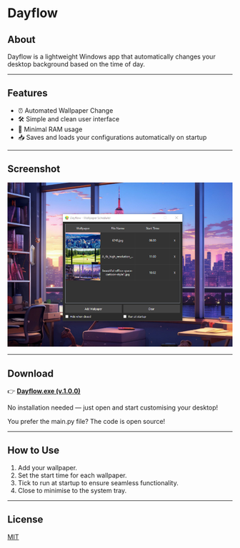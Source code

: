 # Dayflow

## About
Dayflow is a lightweight Windows app that automatically changes your desktop background based on the time of day.

---

## Features
- ⏰ Automated Wallpaper Change
- 🛠 Simple and clean user interface
- 🧹 Minimal RAM usage
- 📥 Saves and loads your configurations automatically on startup

---

## Screenshot

![Dayflow Screenshot](https://github.com/patografx/dayflow/blob/532fc0cecaf55e8041ca64d896bf3fe6ec37dd40/assets/screenshot.png?raw=true)

---

## Download

👉 [**Dayflow.exe (v.1.0.0)**](https://raw.githubusercontent.com/patografx/dayflow/main/releases/Dayflow%20(v1.0.0).rar)

No installation needed — just open and start customising your desktop!

You prefer the main.py file? The code is open source!

---

## How to Use
1. Add your wallpaper.
2. Set the start time for each wallpaper.
3. Tick to run at startup to ensure seamless functionality.
4. Close to minimise to the system tray.

---

## License
[MIT](LICENSE)
